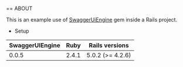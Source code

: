 == ABOUT

This is an example use of [SwaggerUiEngine](https://github.com/ZuzannaSt/swagger_ui_engine) gem inside a Rails project.

* Setup

SwaggerUIEngine | Ruby  | Rails versions   
----------------| ----- | -----------------
0.0.5           | 2.4.1 | 5.0.2 (>= 4.2.6)
